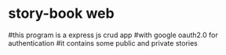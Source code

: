 # story-book web
#this program is a express js crud app
#with google oauth2.0 for authentication
#it contains some public and private stories
